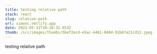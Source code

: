 ```yaml
---
title: testing relative path
stack: react
slug: relative-path
url: simonc.netlify.app
date: 2022-05-31T10:38:32.653Z
thumb: /src/images/thumbs/5bef2ecd-e5ac-4461-848d-91b67a21cd12.jpeg
---
```

testing relative path